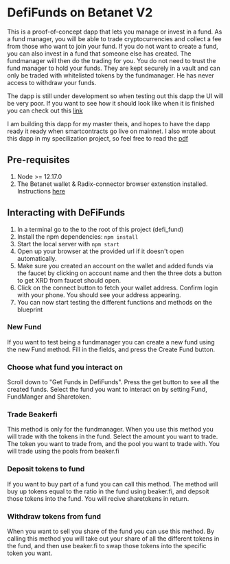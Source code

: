 # DefiFunds on Betanet V2

This is a proof-of-concept dapp that lets you manage or invest in a fund. As a fund manager, you will be able to trade cryptocurrencies and collect a fee from those who want to join your fund. If you do not want to create a fund, you can also invest in a fund that someone else has created. The fundmanager will then do the trading for you. You do not need to trust the fund manager to hold your funds. They are kept securely in a vault and can only be traded with whitelisted tokens by the fundmanager. He has never access to withdraw your funds.

The dapp is still under development so when testing out this dapp the UI will be very poor. If you want to see how it should look like when it is finished you can check out this [link](https://www.figma.com/file/dxSKJUxvfyQ3e2wKqYOtJT/Tobias_eth?node-id=0%3A1&t=imOUxtVIg1waaQtM-1)

I am building this dapp for my master theis, and hopes to have the dapp ready it ready when smartcontracts go live on mainnet. I also wrote about this dapp in my specilization project, so feel free to read the [pdf](https://github.com/tobben1998/scrypto/blob/master/defi_fund/DefiFunds_-_A_proof_of_concept_Dapp_built_on_Radix.pdf)

## Pre-requisites

1. Node >= 12.17.0
2. The Betanet wallet & Radix-connector browser extenstion installed. Instructions [here](https://docs-babylon.radixdlt.com/main/getting-started-developers/wallet-and-connector.html)

## Interacting with DeFiFunds

1. In a terminal go to the to the root of this project (defi_fund)
2. Install the npm dependencies: `npm install`
3. Start the local server with `npm start`
4. Open up your browser at the provided url if it doesn't open automatically.
5. Make sure you created an account on the wallet and added funds via the faucet by clicking on account name and then the three dots a button to get XRD from faucet should open.
6. Click on the connect button to fetch your wallet address. Confirm login with your phone. You should see your address appearing.
7. You can now start testing the different functions and methods on the blueprint

### New Fund

If you want to test being a fundmanager you can create a new fund using the new Fund method. Fill in the fields, and press the Create Fund button.

### Choose what fund you interact on

Scroll down to "Get Funds in DefiFunds". Press the get button to see all the created funds.
Select the fund you want to interact on by setting Fund, FundManger and Sharetoken.

### Trade Beakerfi

This method is only for the fundmanager. When you use this method you will trade with the tokens in the fund.
Select the amount you want to trade. The token you want to trade from, and the pool you want to trade with. You will trade using the pools from beaker.fi

### Deposit tokens to fund

If you want to buy part of a fund you can call this method. The method will buy up tokens equal to the ratio in the fund using beaker.fi, and depsoit those tokens into the fund.
You will recive sharetokens in return.

### Withdraw tokens from fund

When you want to sell you share of the fund you can use this method. By calling this method you will take out your share of all the different tokens in the fund, and then use beaker.fi to swap those tokens into the specific token you want.
